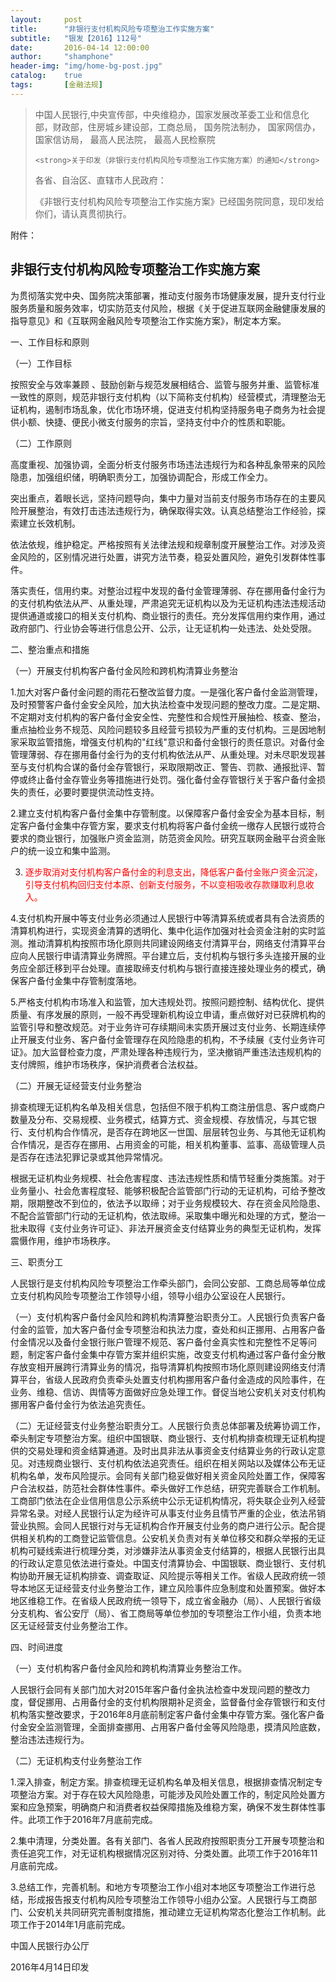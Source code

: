```yaml
---
layout:     post
title:      "非银行支付机构风险专项整治工作实施方案"
subtitle:   "银发【2016】112号"
date:       2016-04-14 12:00:00
author:     "shamphone"
header-img: "img/home-bg-post.jpg"
catalog:    true
tags:       [金融法规]
---
```


<div class="post-container">
    <blockquote>中国人民银行,中央宣传部，中央维稳办，国家发展改革委工业和信息化部，财政部，住房城乡建设部，工商总局， 国务院法制办， 国家网信办， 国家信访局， 最高人民法院， 最高人民检察院

    <strong>关于印发（非银行支付机构风险专项整治工作实施方案）的通知</strong>

<p>各省、自治区、直辖市人民政府：</p>

<p>《非银行支付机构风险专项整治工作实施方案》已经国务院同意，现印发给你们，请认真贯彻执行。</p>

</div>

附件：</blockquote>
</div>

<h2>非银行支付机构风险专项整治工作实施方案</h2>

为贯彻落实党中央、国务院决策部署，推动支付服务市场健康发展，提升支付行业服务质量和服务效率，切实防范支付风险，根据《关于促进互联网金融健康发展的指导意见》和《互联网金融风险专项整治工作实施方案》，制定本方案。

一、工作目标和原则

（一）工作目标

按照安全与效率兼顾 、鼓励创新与规范发展相结合、监管与服务并重、监管标准一致性的原则，规范非银行支付机构（以下简称支付机构）经营模式，清理整治无证机构，遏制市场乱象，优化市场环境，促进支付机构坚持服务电子商务为社会提供小额、快捷、便民小微支付服务的宗旨，坚持支付中介的性质和职能。

（二）工作原则

高度重视、加强协调，全面分析支付服务市场违法违规行为和各种乱象带来的风险隐患，加强组织储，明确职责分工，加强协调配合，形成工作全力。

突出重点，着眼长远，坚持问题导向，集中力量对当前支付服务市场存在的主要风险开展整治，有效打击违法违规行为，确保取得实效。认真总结整治工作经验，探索建立长效机制。

依法依规，维护稳定。严格按照有关法律法规和规章制度开展整治工作。对涉及资金风险的，区别情况进行处置，讲究方法节奏，稳妥处置风险，避免引发群体性事件。

落实责任，信用约束。对整治过程中发现的备付金管理薄弱、存在挪用备付金行为的支付机构依法从严、从重处理，严肃追究无证机构以及为无证机构违法违规活动提供通道或接口的相关支付机构、商业银行的责任。充分发挥信用约束作用，通过政府部门、行业协会等进行信息公开、公示，让无证机构一处违法、处处受限。

二、整治重点和措施

（一）开展支付机构客户备付金风险和跨机构清算业务整治

1.加大对客户备付金问题的雨花石整改监督力度。一是强化客户备付金监测管理，及时预警客户备付金安全风险，加大执法检查中发现问题的整改力度。二是定期、不定期对支付机构的客户备付金安全性、完整性和合规性开展抽检、核查、整治，重点抽检业务不规范、风险问题较多且经营亏损较为严重的支付机构。三是因地制家采取监管措施，增强支付机构的"红线"意识和备付金银行的责任意识。对备付金管理薄弱、存在挪用备付金行为的支付机构依法从严、从重处理。对未尽职发现甚至与支付机构合谋的备付金存管银行，采取限期改正、警告、罚款、通报批评、暂停或终止备付金存管业务等措施进行处罚。强化备付金存管银行关于客户备付金损失的责任，必要时要提供流动性支持。

2.建立支付机构客户备付金集中存管制度。以保障客户备付金安全为基本目标，制定客户备付金集中存管方案，要求支付机构将客户备付金统一缴存人民银行或符合要求的商业银行，加强账户资金监测，防范资金风险。研究互联网金融平台资金账户的统一设立和集中监测。

3. <span style="color:red">逐步取消对支付机构客户备付金的利息支出，降低客户备付金账户资金沉淀，引导支付机构回归支付本原、创新支付服务，不以变相吸收存款赚取利息收入。</span>

4.支付机构开展中等支付业务必须通过人民银行中等清算系统或者具有合法资质的清算机构进行，实现资金清算的透明化、集中化运作加强对社会资金注射的实时监测。推动清算机构按照市场化原则共同建设网络支付清算平台，网络支付清算平台应向人民银行申请清算业务牌照。平台建立后，支付机构与银行多头连接开展的业务应全部迁移到平台处理。直接取缔支付机构与银行直接连接处理业务的模式，确保客户备付金集中存管制度落地。

5.严格支付机构市场准入和监管，加大违规处罚。按照问题控制、结构优化、提供质量、有序发展的原则，一般不再受理新机构设立申请，重点做好对已获牌机构的监管引导和整改规范。对于业务许可存续期间未实质开展过支付业务、长期连续停止开展支付业务、客户备付金管理存在风险隐患的机构，不予续展《支付业务许可证》。加大监督检查力度，严肃处理各种违规行为，坚决撤销严重违法违规机构的支付牌照，维护市场秩序，保护消费者合法权益。

（二）开展无证经营支付业务整治

排查梳理无证机构名单及相关信息，包括但不限于机构工商注册信息、客户或商户数量及分布、交易规模、业务模式，结算方式、资金规模、存放情况，与其它银行、支付机构合作情况，是否存在跨地区一世国、层层转包业务、与其他无证机构合作情况，是否存在挪用、占用资金的可能，相关机构董事、监事、高级管理人员是否存在违法犯罪记录或其他异常情况。

根据无证机构业务规模、社会危害程度、违法违规性质和情节轻重分类施策。对于业务量小、社会危害程度轻、能够积极配合监管部门行动的无证机构，可给予整改期，限期整改不到位的，依法予以取缔；对于业务规模较大、存在资金风险隐患、不配合监管部门行动的无证机构，依法取缔。采取集中曝光和处理的方式，整治一批未取得《支付业务许可证》、非法开展资金支付结算业务的典型无证机构，发挥震慑作用，维护市场秩序。

三、职责分工

人民银行是支付机构风险专项整治工作牵头部门，会同公安部、工商总局等单位成立支付机构风险专项整治工作领导小组，领导小组办公室设在人民银行。

（一）支付机构客户备付金风险和跨机构清算整治职责分工。人民银行负责客户备付金的监管，加大客户备付金专项整治和执法力度，查处和纠正挪用、占用客户备付金情况以及备付金银行账户管理不规范、客户备付金真实性和完整性不足等问题，制定客户备付金集中存管方案并组织实施，改变支付机构通过客户备付金分散存放变相开展跨行清算业务的情况，指导清算机构按照市场化原则建设网络支付清算平台，省级人民政府负责牵头处置支付机构挪用客户备付金造成的风险事件，在业务、维稳、信访、舆情等方面做好应急处理工作。督促当地公安机关对支付机构挪用客户备付金行为依法追究责任。

（二）无证经营支付业务整治职责分工。人民银行负责总体部署及统筹协调工作，牵头制定专项整治方案。组织中国银联、商业银行、支付机构排查梳理无证机构提供的交易处理和资金结算通道。及时出具非法从事资金支付结算业务的行政认定意见。对违规商业银行、支付机构依法追究责任。组织在相关网站以及媒体公布无证机构名单，发布风险提示。会同有关部门稳妥做好相关资金风险处置工作，保障客户合法权益，防范社会群体性事件。牵头做好工作总结，研究完善联合工作机制。工商部门依法在企业信用信息公示系统中公示无证机构情况，将失联企业列入经营异常名录。对经人民银行认定为经许可从事支付业务且情节严重的企业，依法吊销营业执照。会同人民银行对与无证机构合作开展支付业务的商户进行公示。配合提供相关机构的工商登记监管信息。公安机关负责对有关单位移交和群众举报的无证机构可疑线索进行梳理分类，对涉嫌非法从事资金支付结算的，根据人民银行出具的行政认定意见依法进行查处。中国支付清算协会、中国银联、商业银行、支付机构协助开展无证机构排查、调查取证、风险提示等相关工作。省级人民政府统一领导本地区无证经营支付业务整治工作，建立风险事件应急制度和处置预案。做好本地区维稳工作。在省级人民政府统一领导下，成立省金融办（局）、人民银行省级分支机构、省公安厅（局）、省工商局等单位参加的专项整治工作小组，负责本地区无证经营支付业务整治工作。

四、时间进度

（一）支付机构客户备付金风险和跨机构清算业务整治工作。

人民银行会同有关部门加大对2015年客户备付金执法检查中发现问题的整改力度，督促挪用、占用备付金的支付机构限期补足资金，监督备付金存管银行和支付机构落实整改要求，于2016年8月底前制定客户备付金集中存管方案。强化客户备付金安全监测管理，全面排查挪用、占用客户备付金等风险隐患，摸清风险底数，整治违法违规行为。

（二）无证机构支付业务整治工作

1.深入排查，制定方案。排查梳理无证机构名单及相关信息，根据排查情况制定专项整治方案。对于存在较大风险隐患，可能涉及风险处置工作的，制定风险处置方案和应急预案，明确商户和消费者权益保障措施及维稳方案，确保不发生群体性事件。此项工作于2016年7月底前完成。

2.集中清理，分类处置。各有关部门、各省人民政府按照职责分工开展专项整治和责任追究工作，对无证机构根据情况区别对待、分类处置。此项工作于2016年11月底前完成。

3.总结工作，完善机制。和地方专项整治工作小组对本地区专项整治工作进行总结，形成报告报支付机构风险专项整治工作领导小组办公室。人民银行与工商部门、公安机关共同研究完善制度措施，推动建立无证机构常态化整治工作机制。此项工作于2014年1月底前完成。



中国人民银行办公厅

2016年4月14日印发
